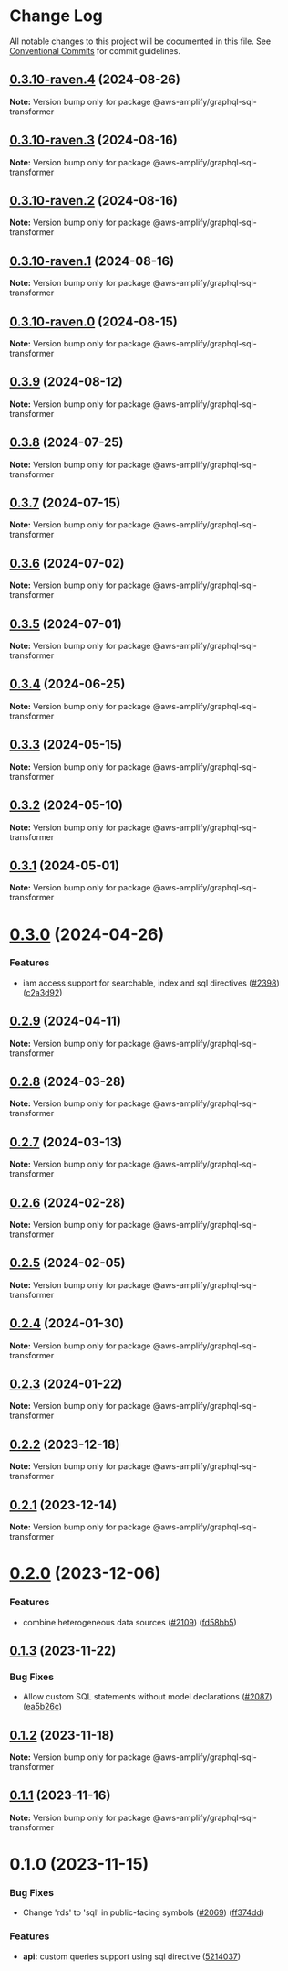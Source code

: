# Change Log

All notable changes to this project will be documented in this file.
See [Conventional Commits](https://conventionalcommits.org) for commit guidelines.

## [0.3.10-raven.4](https://github.com/aws-amplify/amplify-category-api/compare/@aws-amplify/graphql-sql-transformer@0.3.10-raven.3...@aws-amplify/graphql-sql-transformer@0.3.10-raven.4) (2024-08-26)

**Note:** Version bump only for package @aws-amplify/graphql-sql-transformer

## [0.3.10-raven.3](https://github.com/aws-amplify/amplify-category-api/compare/@aws-amplify/graphql-sql-transformer@0.3.10-raven.2...@aws-amplify/graphql-sql-transformer@0.3.10-raven.3) (2024-08-16)

**Note:** Version bump only for package @aws-amplify/graphql-sql-transformer

## [0.3.10-raven.2](https://github.com/aws-amplify/amplify-category-api/compare/@aws-amplify/graphql-sql-transformer@0.3.10-raven.1...@aws-amplify/graphql-sql-transformer@0.3.10-raven.2) (2024-08-16)

**Note:** Version bump only for package @aws-amplify/graphql-sql-transformer

## [0.3.10-raven.1](https://github.com/aws-amplify/amplify-category-api/compare/@aws-amplify/graphql-sql-transformer@0.3.10-raven.0...@aws-amplify/graphql-sql-transformer@0.3.10-raven.1) (2024-08-16)

**Note:** Version bump only for package @aws-amplify/graphql-sql-transformer

## [0.3.10-raven.0](https://github.com/aws-amplify/amplify-category-api/compare/@aws-amplify/graphql-sql-transformer@0.3.9...@aws-amplify/graphql-sql-transformer@0.3.10-raven.0) (2024-08-15)

**Note:** Version bump only for package @aws-amplify/graphql-sql-transformer

## [0.3.9](https://github.com/aws-amplify/amplify-category-api/compare/@aws-amplify/graphql-sql-transformer@0.3.8...@aws-amplify/graphql-sql-transformer@0.3.9) (2024-08-12)

**Note:** Version bump only for package @aws-amplify/graphql-sql-transformer

## [0.3.8](https://github.com/aws-amplify/amplify-category-api/compare/@aws-amplify/graphql-sql-transformer@0.3.7...@aws-amplify/graphql-sql-transformer@0.3.8) (2024-07-25)

**Note:** Version bump only for package @aws-amplify/graphql-sql-transformer

## [0.3.7](https://github.com/aws-amplify/amplify-category-api/compare/@aws-amplify/graphql-sql-transformer@0.3.6...@aws-amplify/graphql-sql-transformer@0.3.7) (2024-07-15)

**Note:** Version bump only for package @aws-amplify/graphql-sql-transformer

## [0.3.6](https://github.com/aws-amplify/amplify-category-api/compare/@aws-amplify/graphql-sql-transformer@0.3.5...@aws-amplify/graphql-sql-transformer@0.3.6) (2024-07-02)

**Note:** Version bump only for package @aws-amplify/graphql-sql-transformer

## [0.3.5](https://github.com/aws-amplify/amplify-category-api/compare/@aws-amplify/graphql-sql-transformer@0.3.4...@aws-amplify/graphql-sql-transformer@0.3.5) (2024-07-01)

**Note:** Version bump only for package @aws-amplify/graphql-sql-transformer

## [0.3.4](https://github.com/aws-amplify/amplify-category-api/compare/@aws-amplify/graphql-sql-transformer@0.3.3...@aws-amplify/graphql-sql-transformer@0.3.4) (2024-06-25)

**Note:** Version bump only for package @aws-amplify/graphql-sql-transformer

## [0.3.3](https://github.com/aws-amplify/amplify-category-api/compare/@aws-amplify/graphql-sql-transformer@0.3.2...@aws-amplify/graphql-sql-transformer@0.3.3) (2024-05-15)

**Note:** Version bump only for package @aws-amplify/graphql-sql-transformer

## [0.3.2](https://github.com/aws-amplify/amplify-category-api/compare/@aws-amplify/graphql-sql-transformer@0.3.1...@aws-amplify/graphql-sql-transformer@0.3.2) (2024-05-10)

**Note:** Version bump only for package @aws-amplify/graphql-sql-transformer

## [0.3.1](https://github.com/aws-amplify/amplify-category-api/compare/@aws-amplify/graphql-sql-transformer@0.3.0...@aws-amplify/graphql-sql-transformer@0.3.1) (2024-05-01)

**Note:** Version bump only for package @aws-amplify/graphql-sql-transformer

# [0.3.0](https://github.com/aws-amplify/amplify-category-api/compare/@aws-amplify/graphql-sql-transformer@0.2.9...@aws-amplify/graphql-sql-transformer@0.3.0) (2024-04-26)

### Features

- iam access support for searchable, index and sql directives ([#2398](https://github.com/aws-amplify/amplify-category-api/issues/2398)) ([c2a3d92](https://github.com/aws-amplify/amplify-category-api/commit/c2a3d92e89891e9585aa1c26731f132171e271be))

## [0.2.9](https://github.com/aws-amplify/amplify-category-api/compare/@aws-amplify/graphql-sql-transformer@0.2.8...@aws-amplify/graphql-sql-transformer@0.2.9) (2024-04-11)

**Note:** Version bump only for package @aws-amplify/graphql-sql-transformer

## [0.2.8](https://github.com/aws-amplify/amplify-category-api/compare/@aws-amplify/graphql-sql-transformer@0.2.7...@aws-amplify/graphql-sql-transformer@0.2.8) (2024-03-28)

**Note:** Version bump only for package @aws-amplify/graphql-sql-transformer

## [0.2.7](https://github.com/aws-amplify/amplify-category-api/compare/@aws-amplify/graphql-sql-transformer@0.2.6...@aws-amplify/graphql-sql-transformer@0.2.7) (2024-03-13)

**Note:** Version bump only for package @aws-amplify/graphql-sql-transformer

## [0.2.6](https://github.com/aws-amplify/amplify-category-api/compare/@aws-amplify/graphql-sql-transformer@0.2.5...@aws-amplify/graphql-sql-transformer@0.2.6) (2024-02-28)

**Note:** Version bump only for package @aws-amplify/graphql-sql-transformer

## [0.2.5](https://github.com/aws-amplify/amplify-category-api/compare/@aws-amplify/graphql-sql-transformer@0.2.4...@aws-amplify/graphql-sql-transformer@0.2.5) (2024-02-05)

**Note:** Version bump only for package @aws-amplify/graphql-sql-transformer

## [0.2.4](https://github.com/aws-amplify/amplify-category-api/compare/@aws-amplify/graphql-sql-transformer@0.2.3...@aws-amplify/graphql-sql-transformer@0.2.4) (2024-01-30)

**Note:** Version bump only for package @aws-amplify/graphql-sql-transformer

## [0.2.3](https://github.com/aws-amplify/amplify-category-api/compare/@aws-amplify/graphql-sql-transformer@0.2.2...@aws-amplify/graphql-sql-transformer@0.2.3) (2024-01-22)

**Note:** Version bump only for package @aws-amplify/graphql-sql-transformer

## [0.2.2](https://github.com/aws-amplify/amplify-category-api/compare/@aws-amplify/graphql-sql-transformer@0.2.1...@aws-amplify/graphql-sql-transformer@0.2.2) (2023-12-18)

**Note:** Version bump only for package @aws-amplify/graphql-sql-transformer

## [0.2.1](https://github.com/aws-amplify/amplify-category-api/compare/@aws-amplify/graphql-sql-transformer@0.2.0...@aws-amplify/graphql-sql-transformer@0.2.1) (2023-12-14)

**Note:** Version bump only for package @aws-amplify/graphql-sql-transformer

# [0.2.0](https://github.com/aws-amplify/amplify-category-api/compare/@aws-amplify/graphql-sql-transformer@0.1.3...@aws-amplify/graphql-sql-transformer@0.2.0) (2023-12-06)

### Features

- combine heterogeneous data sources ([#2109](https://github.com/aws-amplify/amplify-category-api/issues/2109)) ([fd58bb5](https://github.com/aws-amplify/amplify-category-api/commit/fd58bb5af4249220d17c9751acf677955aed74ea))

## [0.1.3](https://github.com/aws-amplify/amplify-category-api/compare/@aws-amplify/graphql-sql-transformer@0.1.2...@aws-amplify/graphql-sql-transformer@0.1.3) (2023-11-22)

### Bug Fixes

- Allow custom SQL statements without model declarations ([#2087](https://github.com/aws-amplify/amplify-category-api/issues/2087)) ([ea5b26c](https://github.com/aws-amplify/amplify-category-api/commit/ea5b26cd554f5c74b6431cbad6ccf60ab556478f))

## [0.1.2](https://github.com/aws-amplify/amplify-category-api/compare/@aws-amplify/graphql-sql-transformer@0.1.1...@aws-amplify/graphql-sql-transformer@0.1.2) (2023-11-18)

**Note:** Version bump only for package @aws-amplify/graphql-sql-transformer

## [0.1.1](https://github.com/aws-amplify/amplify-category-api/compare/@aws-amplify/graphql-sql-transformer@0.1.0...@aws-amplify/graphql-sql-transformer@0.1.1) (2023-11-16)

**Note:** Version bump only for package @aws-amplify/graphql-sql-transformer

# 0.1.0 (2023-11-15)

### Bug Fixes

- Change 'rds' to 'sql' in public-facing symbols ([#2069](https://github.com/aws-amplify/amplify-category-api/issues/2069)) ([ff374dd](https://github.com/aws-amplify/amplify-category-api/commit/ff374dd8398d3f1138a31669b1a5962122039437))

### Features

- **api:** custom queries support using sql directive ([5214037](https://github.com/aws-amplify/amplify-category-api/commit/52140374ca974956c5d5eac09fec91a51cfc9027))
